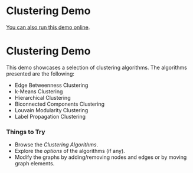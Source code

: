 <!--
 //////////////////////////////////////////////////////////////////////////////
 // @license
 // This file is part of yFiles for HTML 2.5.0.3.
 // Use is subject to license terms.
 //
 // Copyright (c) 2000-2023 by yWorks GmbH, Vor dem Kreuzberg 28,
 // 72070 Tuebingen, Germany. All rights reserved.
 //
 //////////////////////////////////////////////////////////////////////////////
-->
# Clustering Demo

[You can also run this demo online](https://live.yworks.com/demos/analysis/clustering/index.html).

# Clustering Demo

This demo showcases a selection of clustering algorithms. The algorithms presented are the following:

- Edge Betweenness Clustering
- k-Means Clustering
- Hierarchical Clustering
- Biconnected Components Clustering
- Louvain Modularity Clustering
- Label Propagation Clustering

### Things to Try

- Browse the _Clustering Algorithms_.
- Explore the _options_ of the algorithms (if any).
- Modify the graphs by adding/removing nodes and edges or by moving graph elements.

